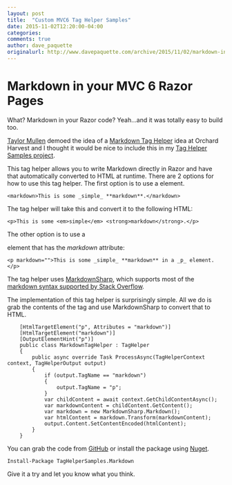 ```yaml
---
layout: post
title:  "Custom MVC6 Tag Helper Samples"
date: 2015-11-02T12:20:00-04:00
categories:
comments: true
author: dave_paquette
originalurl: http://www.davepaquette.com/archive/2015/11/02/markdown-in-your-mvc-6-razor-pages.aspx
---
```

# Markdown in your MVC 6 Razor Pages

What? Markdown in your Razor code? Yeah…and it was totally easy to build too.

[Taylor Mullen][1] demoed the idea of a [Markdown Tag Helper][2] idea at Orchard Harvest and I thought it would be nice to include this in my [Tag Helper Samples project][3].

This tag helper allows you to write Markdown directly in Razor and have that automatically converted to HTML at runtime. There are 2 options for how to use this tag helper. The first option is to use a _<markdown>_ element.

`<markdown>This is some _simple_ **markdown**.</markdown>`

The tag helper will take this and convert it to the following HTML:

`<p>This is some <em>simple</em> <strong>markdown</strong>.</p>`

The other option is to use a _<p>_ element that has the _markdown_ attribute:

`<p markdown="">This is some _simple_ **markdown** in a _p_ element.</p>`

The tag helper uses [MarkdownSharp][4], which supports most of the [markdown syntax supported by Stack Overflow][5].

The implementation of this tag helper is surprisingly simple. All we do is grab the contents of the tag and use MarkdownSharp to convert that to HTML.

```
    [HtmlTargetElement("p", Attributes = "markdown")]
    [HtmlTargetElement("markdown")]
    [OutputElementHint("p")]
    public class MarkdownTagHelper : TagHelper
    {
        public async override Task ProcessAsync(TagHelperContext context, TagHelperOutput output)
        {
            if (output.TagName == "markdown")
            {
                output.TagName = "p";
            }
            var childContent = await context.GetChildContentAsync();
            var markdownContent = childContent.GetContent();
            var markdown = new MarkdownSharp.Markdown();
            var htmlContent = markdown.Transform(markdownContent);
            output.Content.SetContentEncoded(htmlContent);
        }
    }
```

You can grab the code from [GitHub][3] or install the package using [Nuget][6].

    Install-Package TagHelperSamples.Markdown

Give it a try and let you know what you think.

[1]: https://twitter.com/ntaylormullen
[2]: https://www.youtube.com/watch?v=jD4H-CBab9o
[3]: https://github.com/dpaquette/TagHelperSamples
[4]: https://code.google.com/p/markdownsharp/
[5]: http://stackoverflow.com/editing-help
[6]: https://www.nuget.org/packages/TagHelperSamples.Markdown
  </markdown>

